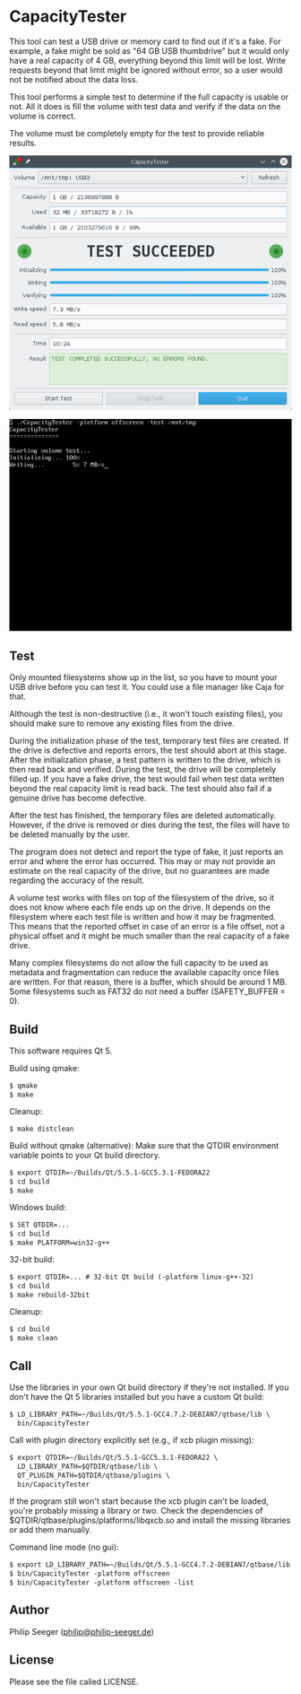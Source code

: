 CapacityTester
==============

This tool can test a USB drive or memory card to find out if it's a fake.
For example, a fake might be sold as "64 GB USB thumbdrive"
but it would only have a real capacity of 4 GB, everything beyond this limit
will be lost. Write requests beyond that limit might be ignored without error,
so a user would not be notified about the data loss.

This tool performs a simple test to determine if the full capacity
is usable or not. All it does is fill the volume with test data
and verify if the data on the volume is correct.

The volume must be completely empty for the test to provide reliable results.

![CapacityTester GUI](screenshots/CapacityTester_GUI_1.png)

![CapacityTester CLI](screenshots/CapacityTester_CLI_1.png)



Test
----

Only mounted filesystems show up in the list,
so you have to mount your USB drive before you can test it.
You could use a file manager like Caja for that.

Although the test is non-destructive (i.e., it won't touch existing files),
you should make sure to remove any existing files from the drive.

During the initialization phase of the test,
temporary test files are created.
If the drive is defective and reports errors,
the test should abort at this stage.
After the initialization phase, a test pattern is written to the drive,
which is then read back and verified.
During the test, the drive will be completely filled up.
If you have a fake drive, the test would fail when test data
written beyond the real capacity limit is read back.
The test should also fail if a genuine drive has become defective.

After the test has finished, the temporary files are deleted automatically.
However, if the drive is removed or dies during the test,
the files will have to be deleted manually by the user.

The program does not detect and report the type of fake,
it just reports an error and where the error has occurred.
This may or may not provide an estimate on the real capacity of the drive,
but no guarantees are made regarding the accuracy of the result.

A volume test works with files on top of the filesystem of the drive,
so it does not know where each file ends up on the drive.
It depends on the filesystem where each test file is written
and how it may be fragmented.
This means that the reported offset in case of an error is a file offset,
not a physical offset and it might be much smaller than the real capacity
of a fake drive.

Many complex filesystems do not allow the full capacity to be used
as metadata and fragmentation can reduce the available capacity
once files are written.
For that reason, there is a buffer, which should be around 1 MB.
Some filesystems such as FAT32 do not need a buffer (SAFETY_BUFFER = 0).



Build
-----

This software requires Qt 5.

Build using qmake:

    $ qmake
    $ make

Cleanup:

    $ make distclean

Build without qmake (alternative):
Make sure that the QTDIR environment variable points
to your Qt build directory.

    $ export QTDIR=~/Builds/Qt/5.5.1-GCC5.3.1-FEDORA22
    $ cd build
    $ make

Windows build:

    $ SET QTDIR=...
    $ cd build
    $ make PLATFORM=win32-g++

32-bit build:

    $ export QTDIR=... # 32-bit Qt build (-platform linux-g++-32)
    $ cd build
    $ make rebuild-32bit

Cleanup:

    $ cd build
    $ make clean



Call
----

Use the libraries in your own Qt build directory if they're not installed.
If you don't have the Qt 5 libraries installed but you have a custom Qt build:

    $ LD_LIBRARY_PATH=~/Builds/Qt/5.5.1-GCC4.7.2-DEBIAN7/qtbase/lib \
      bin/CapacityTester

Call with plugin directory explicitly set (e.g., if xcb plugin missing):

    $ export QTDIR=~/Builds/Qt/5.5.1-GCC5.3.1-FEDORA22 \
      LD_LIBRARY_PATH=$QTDIR/qtbase/lib \
      QT_PLUGIN_PATH=$QTDIR/qtbase/plugins \
      bin/CapacityTester

If the program still won't start because the xcb plugin can't be loaded,
you're probably missing a library or two.
Check the dependencies of $QTDIR/qtbase/plugins/platforms/libqxcb.so
and install the missing libraries or add them manually.

Command line mode (no gui):

    $ export LD_LIBRARY_PATH=~/Builds/Qt/5.5.1-GCC4.7.2-DEBIAN7/qtbase/lib
    $ bin/CapacityTester -platform offscreen
    $ bin/CapacityTester -platform offscreen -list



Author
------

Philip Seeger (philip@philip-seeger.de)



License
-------

Please see the file called LICENSE.



